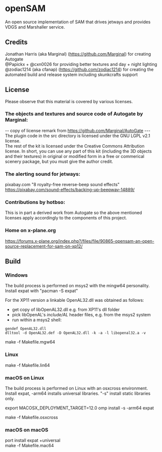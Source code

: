 # openSAM
An open source implementation of SAM that drives jetways and provides VDGS and Marshaller service.

## Credits
Jonathan Harris (aka Marginal) (https://github.com/Marginal) for creating Autogate\
@Papickx + @cxn0026 for providing better textures and day + night lighting \
@zodiac1214 (aka cfanap) (https://github.com/zodiac1214) for creating the automated build and release system including skunkcrafts support

## License
Please observe that this material is covered by various licenses.

### The objects and textures and source code of Autogate by Marginal:
-- copy of license remark from https://github.com/Marginal/AutoGate ---\
The plugin code in the src directory is licensed under the GNU LGPL v2.1 license.\
The rest of the kit is licensed under the Creative Commons Attribution license. In short, you can use any part of this kit (including the 3D objects and their textures) in original or modified form in a free or commerical scenery package, but you must give the author credit.

### The alerting sound for jetways:
pixabay.com "8 royalty-free reverse-beep sound effects"
https://pixabay.com/sound-effects/backing-up-beepwav-14889/

### Contributions by hotbso:
This is in part a derived work from Autogate so the above mentioned licenses apply accordingly to the components of this project.

### Home on x-plane.org
https://forums.x-plane.org/index.php?/files/file/90865-opensam-an-open-source-replacement-for-sam-on-xp12/

## Build

### Windows
The build process is performed on msys2 with the mingw64 personality.\
Install expat with "pacman -S expat"

For the XP11 version a linkable OpenAL32.dll was obtained as follows:
- get copy of libOpenAL32.dll e.g. from XP11's dll folder
- pick libOpenAL's *include/AL* header files, e.g. from the msys2 system
- run within a msys2 shell:
```
gendef OpenAL32.dll
dlltool -d OpenAL32.def -D OpenAL32.dll -k -a -l libopenal32.a -v
```

make -f Makefile.mgw64

### Linux
make -f Makefile.lin64

### macOS on Linux
The build process is performed on Linux with an osxcross environment.\
Install expat, -arm64 installs universal libraries. "-s" install static libraries only.

export MACOSX_DEPLOYMENT_TARGET=12.0
omp install -s -arm64 expat

make -f Makefile.osxcross

### macOS on macOS
port install expat +universal\
make -f Makefile.mac64
